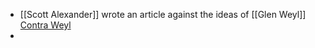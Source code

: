 - [[Scott Alexander]] wrote an article against the ideas of [[Glen Weyl]] [Contra Weyl](https://astralcodexten.substack.com/p/contra-weyl-on-technocracy)
- 
